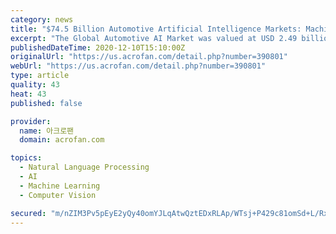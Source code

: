 ```yaml
---
category: news
title: "$74.5 Billion Automotive Artificial Intelligence Markets: Machine Learning & Deep Learning, Computer Vision, Natural Language Processing - Global Oppo"
excerpt: "The Global Automotive AI Market was valued at USD 2.49 billion in 2019, and is estimated to garner USD 74.5 billion by 2030, at a CAGR of 36.2% during the forecast period, from 2020 to 2030. Artificial Intelligence (AI) is one of the most advancing technologies in computer science."
publishedDateTime: 2020-12-10T15:10:00Z
originalUrl: "https://us.acrofan.com/detail.php?number=390801"
webUrl: "https://us.acrofan.com/detail.php?number=390801"
type: article
quality: 43
heat: 43
published: false

provider:
  name: 아크로팬
  domain: acrofan.com

topics:
  - Natural Language Processing
  - AI
  - Machine Learning
  - Computer Vision

secured: "m/nZIM3Pv5pEyE2yQy40omYJLqAtwQztEDxRLAp/WTsj+P429c81omSd+L/RxtkMyuU12kSNUp/+FOaFJ+VU/hezP0Gkmv1e5wcsMFuBiReeGHWo1+newFu8We+C7V+ZQmajuWMSMRb8RQqILDgIg3EKY0DOutdCrp2uAuKaDhb+Gy1glIC7hHh5jc4BQ/4I065oUyaMvYNsW1T+b2rPYOLt6hbAIxST5X5ppIiO+v9y4JZhM0T0i6qRS2zInYBTbGh6JQAB8SsAYfdyTViUCv1gUYjTCj7bdi6x2MMYOmboF5lE1R/PQRfrr8b7oq89d9IiU2kM3BfgFtDIOygHUae9TN1pcXunPbGcVJ/pgU8=;G9C3xW73UQptHs95O45r/g=="
---
```


